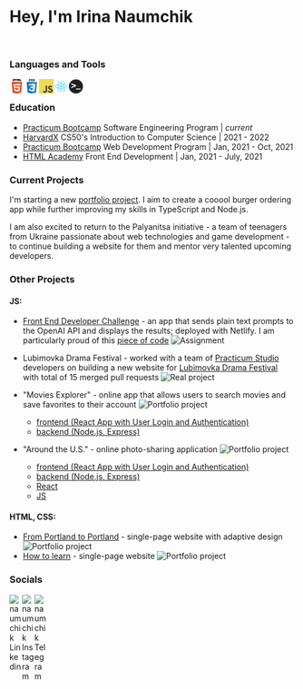 # Hey, I'm Irina Naumchik     <br/><img  src="./about-me.gif" height="22px" />

### Languages and Tools
[<img align="left" alt="HTML5" width="26px" src="https://raw.githubusercontent.com/github/explore/80688e429a7d4ef2fca1e82350fe8e3517d3494d/topics/html/html.png" />][html]
[<img align="left" alt="CSS3" width="26px" src="https://raw.githubusercontent.com/github/explore/80688e429a7d4ef2fca1e82350fe8e3517d3494d/topics/css/css.png" />][css]
[<img align="left" alt="JavaScript" width="26px" src="https://raw.githubusercontent.com/github/explore/80688e429a7d4ef2fca1e82350fe8e3517d3494d/topics/javascript/javascript.png" />][js]
[<img align="left" alt="React" width="26px" src="https://raw.githubusercontent.com/github/explore/80688e429a7d4ef2fca1e82350fe8e3517d3494d/topics/react/react.png">][react]
<img align="left" alt="Terminal" width="26px" src="https://raw.githubusercontent.com/github/explore/80688e429a7d4ef2fca1e82350fe8e3517d3494d/topics/terminal/terminal.png" />
<br>

### Education
- [Practicum Bootcamp][practicum] Software Engineering Program | *current*
- [HarvardX][harvardx] CS50's Introduction to Computer Science | 2021 - 2022
- [Practicum Bootcamp][practicum-web] Web Development Program | Jan, 2021 - Oct, 2021
- [HTML Academy][htmlacademy] Front End Development | Jan, 2021 - July, 2021

### Current Projects

I'm starting a new [portfolio project]([https://github.com/naumch1k/messenger](https://github.com/naumch1k/stellar-burgers)). I aim to create a cooool burger ordering app while further improving my skills in TypeScript and Node.js.

I am also excited to return to the Palyanitsa initiative - a team of teenagers from Ukraine passionate about web technologies and game development - to continue building a website for them and mentor very talented upcoming developers.

### Other Projects

#### JS:
*   [Front End Developer Challenge](https://github.com/naumch1k/shopify-intern-challenge) - an app that sends plain text prompts to the OpenAI API and displays the results; deployed with Netlify. I am particularly proud of this [piece of code](https://github.com/naumch1k/shopify-intern-challenge/blob/main/src/hooks/usePopup.jsx) <img alt="Assignment" src="https://img.shields.io/badge/-assignment-yellow">
*   Lubimovka Drama Festival - worked with a team of [Practicum Studio](https://github.com/Studio-Yandex-Practicum/lubimovka_frontend) developers on building a new website for [Lubimovka Drama Festival](https://stage.dev.lubimovka.ru/) with total of 15 merged pull requests <img alt="Real project" src="https://img.shields.io/badge/-real%20project-red">

*  "Movies Explorer" - online app that allows users to search movies and save favorites to their account <img alt="Portfolio project" src="https://img.shields.io/badge/-portfolio%20project-green">
    *  [frontend (React App with User Login and Authentication)](https://github.com/naumch1k/movies-explorer-frontend)
    *  [backend (Node.js, Express)](https://github.com/naumch1k/movies-explorer-api)

*  "Around the U.S." - online photo-sharing application <img alt="Portfolio project" src="https://img.shields.io/badge/-portfolio%20project-green">
    *  [frontend (React App with User Login and Authentication)](https://github.com/naumch1k/react-mesto-api-full/tree/main/frontend)
    *  [backend (Node.js, Express)](https://github.com/naumch1k/react-mesto-api-full/tree/main/backend)
    *  [React](https://github.com/naumch1k/mesto-react)
    *  [JS](https://github.com/naumch1k/mesto)

#### HTML, CSS:
* [From Portland to Portland](https://github.com/naumch1k/from-portland-to-portland) - single-page website with adaptive design <img alt="Portfolio project" src="https://img.shields.io/badge/-portfolio%20project-green">
* [How to learn](https://github.com/naumch1k/how-to-learn) - single-page website <img alt="Portfolio project" src="https://img.shields.io/badge/-portfolio%20project-green">
<!-- * [Pink App](https://github.com/naumch1k/pink) - multi-page website with adaptive design <img alt="Portfolio project" src="https://img.shields.io/badge/-portfolio%20project-green"> -->
<!-- * [Sedona](https://github.com/naumch1k/1692143-sedona-30/tree/feature/eng) - multi-page website <img alt="Portfolio project" src="https://img.shields.io/badge/-portfolio%20project-green"> -->

### Socials 
[<img align="left" alt="naumchik Linkedin" width="22px" src="https://upload.wikimedia.org/wikipedia/commons/c/c9/Linkedin.svg">][Linkedin]
[<img align="left" alt="naumchik Instagram" width="22px" src="https://upload.wikimedia.org/wikipedia/commons/thumb/5/58/Instagram-Icon.png/240px-Instagram-Icon.png">][instagram]
[<img align="left" alt="naumchik Telegram" width="22px" src="https://upload.wikimedia.org/wikipedia/commons/thumb/8/82/Telegram_logo.svg/1024px-Telegram_logo.svg.png">][telegram]
<!--[<img align="right" alt="naumchik Codewars" width="130px" src="https://www.codewars.com/users/naumch1k/badges/micro"/>][codewars] -->

[Linkedin]: https://www.linkedin.com/in/naumch1k/
[instagram]: https://www.instagram.com/naumchik_irina/
[telegram]: https://t.me/naumch1ck
[codewars]: https://www.codewars.com/users/naumch1k
[harvardx]: https://www.edx.org/school/harvardx
[practicum]: https://practicum.com/
[practicum-web]: https://practicum.com/web/
[htmlacademy]: https://htmlacademy.org/
[html]: https://html.spec.whatwg.org/
[css]: https://en.wikipedia.org/wiki/CSS
[js]: https://www.javascript.com/
[react]: https://reactjs.org/
